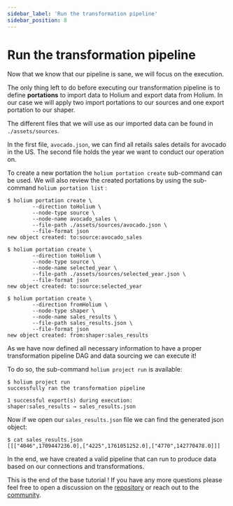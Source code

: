 ```yaml
---
sidebar_label: 'Run the transformation pipeline'
sidebar_position: 8
---
```


# Run the transformation pipeline

Now that we know that our pipeline is sane, we will focus on the execution.

The only thing left to do before executing our transformation pipeline is to define **portations** to
import data to Holium and export data from Holium. In our case we will apply two import portations
to our sources and one export portation to our shaper.

The different files that we will use as our imported data can be found in `./assets/sources`.

In the first file, `avocado.json`, we can find all retails sales details for avocado in the US. The second
file holds the year we want to conduct our operation on.

To create a new portation the `holium portation create` sub-command can be used. We will also review
the created portations by using the sub-command `holium portation list` :
```shell
$ holium portation create \
        --direction toHolium \
        --node-type source \
        --node-name avocado_sales \
        --file-path ./assets/sources/avocado.json \
        --file-format json
new object created: to:source:avocado_sales

$ holium portation create \
        --direction toHolium \
        --node-type source \
        --node-name selected_year \
        --file-path ./assets/sources/selected_year.json \
        --file-format json
new object created: to:source:selected_year

$ holium portation create \
        --direction fromHolium \
        --node-type shaper \
        --node-name sales_results \
        --file-path sales_results.json \
        --file-format json
new object created: from:shaper:sales_results
```

As we have now defined all necessary information to have a proper transformation pipeline DAG and data 
sourcing we can execute it!

To do so, the sub-command `holium project run` is available:
```shell
$ holium project run
successfully ran the transformation pipeline

1 successful export(s) during execution:
shaper:sales_results → sales_results.json
```

Now if we open our `sales_results.json` file we can find the generated json object:
```shell
$ cat sales_results.json
[[["4046",1709447236.0],["4225",1761051252.0],["4770",142770478.0]]]
```

In the end, we have created a valid pipeline that can run to produce data based on our connections and 
transformations. 

This is the end of the base tutorial ! If you have any more questions please feel free to open a discussion
on the [repository](https://github.com/polyphene/getting-started/issues) 
or reach out to the [community](https://discord.gg/A3t5ZFSbCG).
